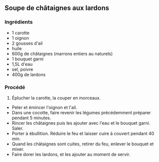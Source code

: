 ## Soupe de châtaignes aux lardons

### Ingrédients

* 1 carotte
* 1 oignon
* 2 gousses d'ail
* huile
* 600g de châtaignes (marrons entiers au naturels)
* 1 bouquet garni
* 1,5L d'eau
* sel, poivre
* 400g de lardons

### Procédé

1. Éplucher la carotte, la couper en morceaux.
- Peler et émincer l'oignon et l'ail.
- Dans une cocotte, faire revenir les légumes précédemment préparer pendant 5 minutes.
- Rincer les châtaignes puis les ajouter avec l'eau et le bouquet garni. Saler.
- Porter à ébullition. Réduire le feu et laisser cuire à couvert pendant 40 min.
- Quand les châtaignes sont cuites, retirer du feu, enlever le bouquet et mixer.
- Faire dorer les lardons, et les ajouter au moment de servir.
